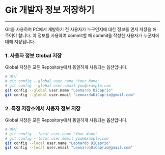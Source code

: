 Git 개발자 정보 저장하기
============   
* * *   
Git을 사용하여 PC에서 개발하기 전 사용자가 누구인지에 대한 정보를 먼저 저장을 해주어야 합니다. 이 정보를 사용하여 commit할 때 commit을 작성한 사용자가 누군지에 대해 저장됩니다.

### 1. 사용자 정보 Global 저장
Global 저장은 모든 Repository에서 동일하게 사용되는 옵션입니다.

``` bash
# 예시
# git config --global user.name "Your Name"
# git config --global user.email you@example.com
git config --global user.name "Leonardo DiCaprio"
git config --global user.email "LeonardoDiCaprio@gmail.com"
```

### 2. 특정 저장소에서 사용자 정보 저장
Global 저장은 모든 Repository에서 동일하게 사용되는 옵션입니다.

``` bash
# 예시
# git config --local user.name "Your Name"
# git config --local user.email you@example.com
git config --local user.name "Leonardo DiCaprio"
git config --local user.email "LeonardoDiCaprio@gmail.com"
```